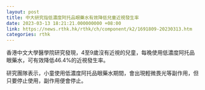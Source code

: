 ```yaml
---
layout: post
title: 中大研究指低濃度阿托品眼藥水有效降低兒童近視發生率
date: 2023-03-13 18:21:21.000000000 +08:00
link: https://news.rthk.hk/rthk/ch/component/k2/1691809-20230313.htm
categories: rthk
---
```


香港中文大學醫學院研究發現，4至9歲沒有近視的兒童，每晚使用低濃度阿托品眼藥水，可有效降低46.4%的近視發生率。

研究團隊表示，小童使用低濃度阿托品眼藥水期間，會出現輕微畏光等副作用，但只要停止使用，副作用便會停止。
